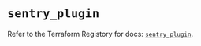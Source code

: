 # `sentry_plugin`

Refer to the Terraform Registory for docs: [`sentry_plugin`](https://registry.terraform.io/providers/jianyuan/sentry/0.12.3/docs/resources/plugin).
